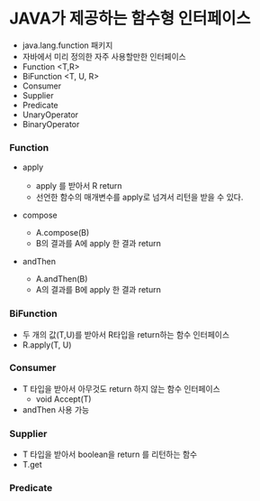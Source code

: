 # JAVA가 제공하는 함수형 인터페이스
  - java.lang.function 패키지
  - 자바에서 미리 정의한 자주 사용할만한 인터페이스
  - Function <T,R>
  - BiFunction <T, U, R>
  - Consumer <T>
  - Supplier <T>
  - Predicate <T>
  - UnaryOperator <T>
  - BinaryOperator <T>

### Function
  - apply <T>
    - apply <T>를 받아서 R return
    - 선언한 함수의 매개변수를 apply로 넘겨서 리턴을 받을 수 있다.

  - compose <T>
    - A.compose(B)
    - B의 결과를 A에 apply 한 결과 return

  - andThen <T>
    - A.andThen(B)
    - A의 결과를 B에 apply 한 결과 return

### BiFunction
  - 두 개의 값(T,U)를 받아서 R타입을 return하는 함수 인터페이스
  - R.apply(T, U)

### Consumer <T>
  - T 타입을 받아서 아무것도 return 하지 않는 함수 인터페이스
    - void Accept(T)
  - andThen 사용 가능

### Supplier <T>
  - T 타입을 받아서 boolean을 return 를 리턴하는 함수
  - T.get

### Predicate <T>
